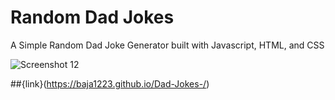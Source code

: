 # Random Dad Jokes
A Simple Random Dad Joke Generator built with Javascript, HTML, and CSS

![Screenshot 12](https://github.com/user-attachments/assets/1a3f1ab4-026b-4687-a06b-e4965c1619b2)

##{link}(https://baja1223.github.io/Dad-Jokes-/)
